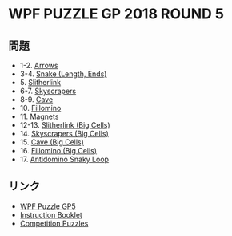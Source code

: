 # WPF PUZZLE GP 2018 ROUND 5

## 問題
- 1-2. [Arrows](../puzzle/arrows.md)
- 3-4. [Snake (Length, Ends)](../puzzle/snake_length.md)
- 5\. [Slitherlink](../puzzle/slitherlink.md)
- 6-7. [Skyscrapers](../puzzle/skyscrapers.md)
- 8-9. [Cave](../puzzle/cave.md)
- 10\. [Fillomino](../puzzle/fillomino.md)
- 11\. [Magnets](../puzzle/magnets.md)
- 12-13. [Slitherlink (Big Cells)](../puzzle/slitherlink_bigcells.md)
- 14\. [Skyscrapers (Big Cells)](../puzzle/skyscrapers_bigcells.md)
- 15\. [Cave (Big Cells)](../puzzle/cave_bigcells.md)
- 16\. [Fillomino (Big Cells)](../puzzle/fillomino_bigcells.md)
- 17\. [Antidomino Snaky Loop](../puzzle/antidominosnakyloop.md)

## リンク
- [WPF Puzzle GP5](https://gp.worldpuzzle.org/content/wpf-puzzle-gp5-4)
- [Instruction Booklet](https://gp.worldpuzzle.org/content/instruction-booklet-74)
- [Competition Puzzles](https://gp.worldpuzzle.org/content/competition-puzzles-39)
